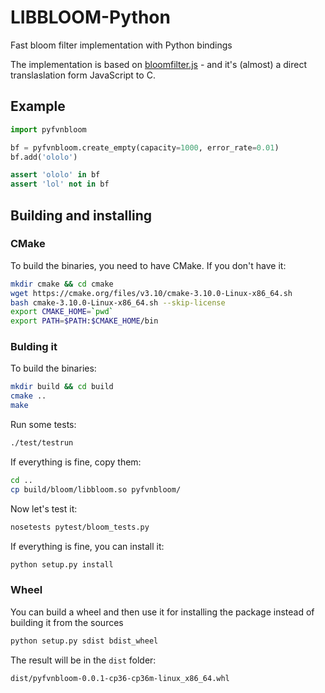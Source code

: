 # LIBBLOOM-Python

Fast bloom filter implementation with Python bindings 

The implementation is based on [bloomfilter.js](https://github.com/jasondavies/bloomfilter.js) - and it's (almost) a direct translaslation form JavaScript to C.

## Example

```python
import pyfvnbloom

bf = pyfvnbloom.create_empty(capacity=1000, error_rate=0.01)
bf.add('ololo')

assert 'ololo' in bf
assert 'lol' not in bf
```


## Building and installing

### CMake 
To build the binaries, you need to have CMake. If you don't have it:

```bash
mkdir cmake && cd cmake
wget https://cmake.org/files/v3.10/cmake-3.10.0-Linux-x86_64.sh
bash cmake-3.10.0-Linux-x86_64.sh --skip-license
export CMAKE_HOME=`pwd`
export PATH=$PATH:$CMAKE_HOME/bin
```


### Bulding it

To build the binaries:

```bash
mkdir build && cd build
cmake ..
make
```

Run some tests:

```bash
./test/testrun
```

If everything is fine, copy them:

```bash
cd ..
cp build/bloom/libbloom.so pyfvnbloom/
```

Now let's test it:

```bash
nosetests pytest/bloom_tests.py 
```

If everything is fine, you can install it:

```bash
python setup.py install
```


### Wheel 

You can build a wheel and then use it for installing the package instead of building it from the sources

```bash
python setup.py sdist bdist_wheel
```

The result will be in the `dist` folder:

```
dist/pyfvnbloom-0.0.1-cp36-cp36m-linux_x86_64.whl
```